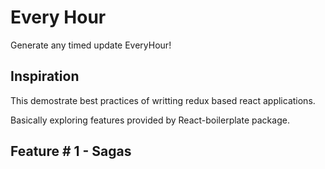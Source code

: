 # Every Hour
Generate any timed update EveryHour!

## Inspiration

This demostrate best practices of writting redux based react applications.

Basically exploring features provided by React-boilerplate package.

## Feature # 1 - Sagas
